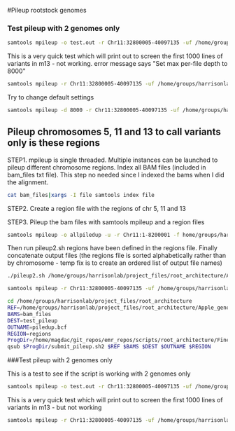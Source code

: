 #Pileup rootstock genomes

### Test pileup with 2 genomes only

```bash
samtools mpileup -o test.out -r Chr11:32800005-40097135 -uf /home/groups/harrisonlab/project_files/root_architecture/Apple_genome/GDDH13_1-1_formatted.fasta /home/groups/harrisonlab/project_files/root_architecture/genome_alignment/m13/m13_sorted.bam
```

This is a very quick test which will print out to screen the first 1000 lines of variants in m13 - not working. error message says "Set max per-file depth to 8000"

```bash
samtools mpileup -r Chr11:32800005-40097135 -uf /home/groups/harrisonlab/project_files/root_architecture/Apple_genome/GDDH13_1-1_formatted.fasta /home/groups/harrisonlab/project_files/root_architecture/genome_alignment/m13/m13_sorted.bam|bcftools view|head -n 1000
```

Try to change default settings

```bash
samtools mpileup -d 8000 -r Chr11:32800005-40097135 -uf /home/groups/harrisonlab/project_files/root_architecture/Apple_genome/GDDH13_1-1_formatted.fasta /home/groups/harrisonlab/project_files/root_architecture/genome_alignment/m13/m13_sorted.bam|bcftools view|head -n 1000
```

## Pileup chromosomes 5, 11 and 13 to call variants only is these regions


STEP1. mpileup is single threaded. Multiple instances can be launched to pileup different chromosome regions.
Index all BAM files (included in bam_files txt file). This step no needed since I indexed the bams when I did the alignment.

```bash
cat bam_files|xargs -I file samtools index file
```
STEP2. Create a region file with the regions of chr 5, 11 and 13

STEP3. Pileup the bam files with samtools mpileup and a region files

```bash
samtools mpileup -o allpiledup -u -r Chr11:1-8200001 -f home/groups/harrisonlab/project_files/root_architecture/Apple_genome/GDDH13_1-1_formatted.fasta home/groups/harrisonlab/project_files/root_architecture/genome_alignment/mm106/mm106_sorted.bam home/groups/harrisonlab/project_files/root_architecture/genome_alignment/m116/m116_sorted.bam home/groups/harrisonlab/project_files/root_architecture/genome_alignment/m9/m9_sorted.bam)
```
Then run pileup2.sh regions have been defined in the regions file. Finally concatenate output files (the regions file is sorted alphabetically rather than by chromosome - temp fix is to create an ordered list of output file names)

```bash
./pileup2.sh /home/groups/harrisonlab/project_files/root_architecture/Apple_genome/GDDH13_1-1_formatted.fasta bam_files /home/groups/harrisonlab/project_files/root_architecture/test_pileup piledup.bcf regions
```

```bash
samtools mpileup -r Chr11:32800005-40097135 -uf /home/groups/harrisonlab/project_files/root_architecture/Apple_genome/GDDH13_1-1_formatted.fasta /home/groups/harrisonlab/project_files/root_architecture/genome_alignment/m13/m13_sorted.bam|bcftools view|head -n 1000
```

```bash
cd /home/groups/harrisonlab/project_files/root_architecture
REF=/home/groups/harrisonlab/project_files/root_architecture/Apple_genome/GDDH13_1-1_formatted.fasta
BAMS=bam_files
DEST=test_pileup
OUTNAME=piledup.bcf
REGION=regions
ProgDir=/home/magdac/git_repos/emr_repos/scripts/root_architecture/Fine_mapping
qsub $ProgDir/submit_pileup.sh2 $REF $BAMS $DEST $OUTNAME $REGION
```
###Test pileup with 2 genomes only

This is a test to see if the script is working with 2 genomes only

```bash
samtools mpileup -o test.out -r Chr11:32800005-40097135 -uf /home/groups/harrisonlab/project_files/root_architecture/Apple_genome/GDDH13_1-1_formatted.fasta /home/groups/harrisonlab/project_files/root_architecture/genome_alignment/m13/m13_sorted.bam
```

This is a very quick test which will print out to screen the first 1000 lines of variants in m13 - but not working

```bash
samtools mpileup -r Chr11:32800005-40097135 -uf /home/groups/harrisonlab/project_files/root_architecture/Apple_genome/GDDH13_1-1_formatted.fasta /home/groups/harrisonlab/project_files/root_architecture/genome_alignment/m13/m13_sorted.bam|bcftools view|head -n 1000
```
